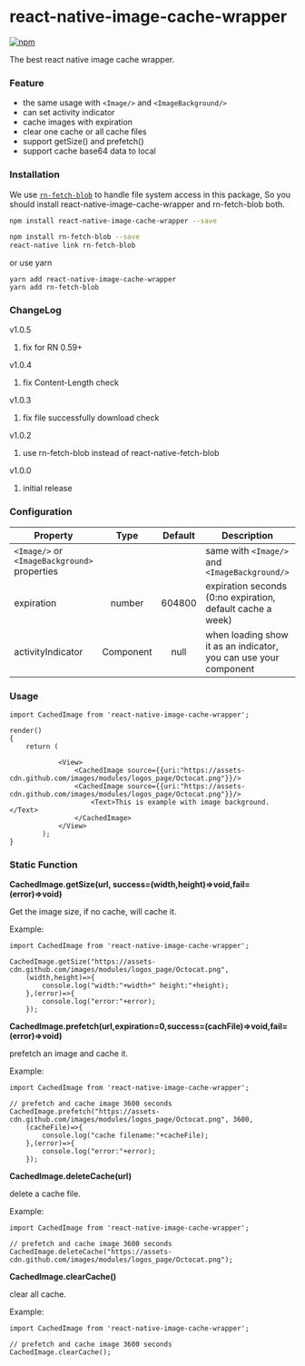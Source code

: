 # react-native-image-cache-wrapper
[![npm](https://img.shields.io/npm/v/react-native-image-cache-wrapper.svg?style=flat-square)](https://www.npmjs.com/package/react-native-image-cache-wrapper)

The best react native image cache wrapper.

### Feature

* the same usage with ```<Image/>``` and ```<ImageBackground/>```
* can set activity indicator
* cache images with expiration
* clear one cache or all cache files
* support getSize() and prefetch()
* support cache base64 data to local

### Installation
We use [`rn-fetch-blob`](https://github.com/joltup/rn-fetch-blob) to handle file system access in this package,
So you should install react-native-image-cache-wrapper and rn-fetch-blob both.

```bash
npm install react-native-image-cache-wrapper --save

npm install rn-fetch-blob --save
react-native link rn-fetch-blob
```
or use yarn

```
yarn add react-native-image-cache-wrapper
yarn add rn-fetch-blob
```

### ChangeLog

v1.0.5

1. fix for RN 0.59+

v1.0.4

1. fix Content-Length check

v1.0.3

1. fix file successfully download check

v1.0.2

1. use rn-fetch-blob instead of react-native-fetch-blob

v1.0.0

1. initial release



### Configuration

| Property      | Type          | Default          | Description         | FirstRelease |
| ------------- |:-------------:|:----------------:| ------------------- | ------------ |
| ```<Image/>``` or ```<ImageBackground>``` properties        |         |     | same with ```<Image/>``` and ```<ImageBackground/>``` | 1.0 |
| expiration    | number        | 604800           | expiration seconds (0:no expiration, default cache a week) | 1.0 |
| activityIndicator | Component | null | when loading show it as an indicator, you can use your component| 1.0 |


### Usage

```
import CachedImage from 'react-native-image-cache-wrapper';

render()
{
    return (

            <View>
                <CachedImage source={{uri:"https://assets-cdn.github.com/images/modules/logos_page/Octocat.png"}}/>
                <CachedImage source={{uri:"https://assets-cdn.github.com/images/modules/logos_page/Octocat.png"}}/>
                    <Text>This is example with image background.</Text>
                </CachedImage>
            </View>
        );
}
```

### Static Function

**CachedImage.getSize(url, success=(width,height)=>void,fail=(error)=>void)**

Get the image size, if no cache, will cache it.

Example:
```
import CachedImage from 'react-native-image-cache-wrapper';

CachedImage.getSize("https://assets-cdn.github.com/images/modules/logos_page/Octocat.png", 
    (width,height)=>{
        console.log("width:"+width+" height:"+height);
    },(error)=>{
        console.log("error:"+error);
    });
```

**CachedImage.prefetch(url,expiration=0,success=(cachFile)=>void,fail=(error)=>void)**

prefetch an image and cache it.

Example:
```
import CachedImage from 'react-native-image-cache-wrapper';

// prefetch and cache image 3600 seconds
CachedImage.prefetch("https://assets-cdn.github.com/images/modules/logos_page/Octocat.png", 3600, 
    (cacheFile)=>{
        console.log("cache filename:"+cacheFile);
    },(error)=>{
        console.log("error:"+error);
    });
```

**CachedImage.deleteCache(url)**

delete a cache file.

Example:
```
import CachedImage from 'react-native-image-cache-wrapper';

// prefetch and cache image 3600 seconds
CachedImage.deleteCache("https://assets-cdn.github.com/images/modules/logos_page/Octocat.png");
```

**CachedImage.clearCache()**

clear all cache.

Example:
```
import CachedImage from 'react-native-image-cache-wrapper';

// prefetch and cache image 3600 seconds
CachedImage.clearCache();
```






